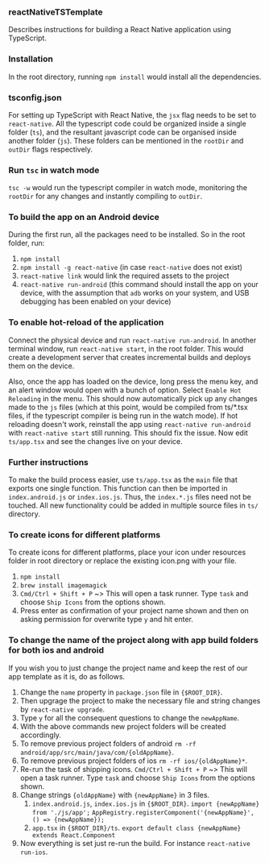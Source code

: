 ### reactNativeTSTemplate
Describes instructions for building a React Native application using TypeScript.

### Installation
In the root directory, running `npm install` would install all the dependencies.

### tsconfig.json
For setting up TypeScript with React Native, the `jsx` flag needs to be set to `react-native`. All the typescript code could be organized inside a single folder (`ts`), and the resultant javascript code can be organised inside another folder (`js`). These folders can be mentioned in the `rootDir` and `outDir` flags respectively.

### Run `tsc` in watch mode
`tsc -w` would run the typescript compiler in watch mode, monitoring the `rootDir` for any changes and instantly compiling to `outDir`.

### To build the app on an Android device
During the first run, all the packages need to be installed. So in the root folder, run:
1. `npm install`
2. `npm install -g react-native` (in case `react-native` does not exist)
3. `react-native link` would link the required assets to the project
4. `react-native run-android` (this command should install the app on your device, with the assumption that `adb` works on your system, and USB debugging has been enabled on your device)

### To enable hot-reload of the application
Connect the physical device and run `react-native run-android`. In another terminal window, run `react-native start`, in the root folder. This would create a development server that creates incremental builds and deploys them on the device.

Also, once the app has loaded on the device, long press the menu key, and an alert window would open with a bunch of option. Select `Enable Hot Reloading` in the menu. This should now automatically pick up any changes made to the `js` files (which at this point, would be compiled from ts/*.tsx files, if the typescript compiler is being run in the watch mode). If hot reloading doesn't work, reinstall the app using `react-native run-android` with `react-native start` still running. This should fix the issue. Now edit `ts/app.tsx` and see the changes live on your device.

### Further instructions
To make the build process easier, use `ts/app.tsx` as the `main` file that exports one single function. This function can then be imported in `index.android.js` or `index.ios.js`. Thus, the `index.*.js` files need not be touched. All new functionality could be added in multiple source files in `ts/` directory.


### To create icons for different platforms
To create icons for different platforms, place your icon under resources folder in root directory or replace the existing icon.png with your file. 
1. `npm install`
2. `brew install imagemagick`
3. `Cmd/Ctrl + Shift + P` ~> This will open a task runner. Type `task` and choose `Ship Icons` from the options shown.
4. Press enter as confirmation of your project name shown and then on asking permission for overwrite type `y` and hit enter.


### To change the name of the project along with app build folders for both ios and android
If you wish you to just change the project name and keep the rest of our app template as it is, do as follows.
1. Change the `name` property in `package.json` file in `{$ROOT_DIR}`.
2. Then upgrage the project to make the necessary file and string changes by `react-native upgrade`.
3. Type `y` for all the consequent questions to change the `newAppName`.
4. With the above commands new project folders will be created accordingly.
5. To remove previous project folders of android `rm -rf android/app/src/main/java/com/{oldAppName}`.
6. To remove previous project folders of ios `rm -rf ios/{oldAppName}*`.
7. Re-run the task of shipping icons. `Cmd/Ctrl + Shift + P` ~> This will open a task runner. Type `task` and choose `Ship Icons` from the options shown.
8. Change strings `{oldAppName}` with `{newAppName}` in 3 files.
    1. `index.android.js`, `index.ios.js` in `{$ROOT_DIR}`.
        `import {newAppName} from './js/app';`
        `AppRegistry.registerComponent('{newAppName}', () => {newAppName});`
    2. `app.tsx` in `{$ROOT_DIR}/ts`.
        `export default class {newAppName} extends React.Component`
9. Now everything is set just re-run the build. For instance `react-native run-ios`.
